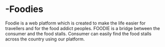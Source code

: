 # -Foodies
Foodie is a web platform which is created to make the life easier for travellers and for the food addict peoples. FOODIE is a bridge between the consumer and the food stalls. Consumer can easily find the food stalls across the country using our platform. 
